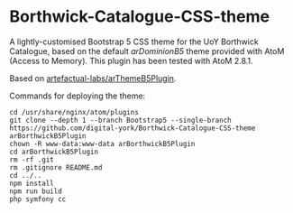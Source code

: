# Borthwick-Catalogue-CSS-theme
A lightly-customised Bootstrap 5 CSS theme for the UoY Borthwick Catalogue, based on the default *arDominionB5* theme provided with AtoM (Access to Memory). This plugin has been tested with AtoM 2.8.1.

Based on [artefactual-labs/arThemeB5Plugin](https://github.com/artefactual-labs/arThemeB5Plugin).

Commands for deploying the theme:
```
cd /usr/share/nginx/atom/plugins
git clone --depth 1 --branch Bootstrap5 --single-branch https://github.com/digital-york/Borthwick-Catalogue-CSS-theme arBorthwickB5Plugin
chown -R www-data:www-data arBorthwickB5Plugin
cd arBorthwickB5Plugin
rm -rf .git
rm .gitignore README.md
cd ../..
npm install
npm run build
php symfony cc
```
